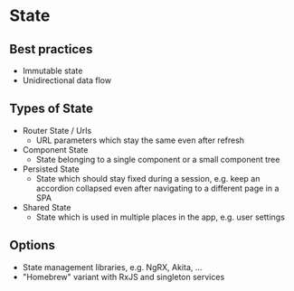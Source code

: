 # State

## Best practices

- Immutable state
- Unidirectional data flow

## Types of State

- Router State / Urls
    - URL parameters which stay the same even after refresh
- Component State 
    - State belonging to a single component or a small component tree
- Persisted State
    - State which should stay fixed during a session, e.g. keep an accordion collapsed even after navigating to a different page in a SPA
- Shared State
    - State which is used in multiple places in the app, e.g. user settings

## Options

- State management libraries, e.g. NgRX, Akita, ...
- "Homebrew" variant with RxJS and singleton services
